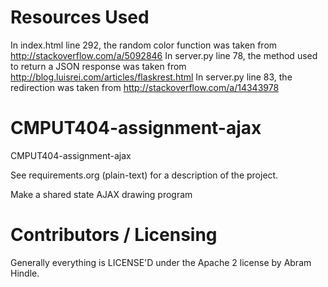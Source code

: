 Resources Used
==============
In index.html line 292, the random color function was taken from http://stackoverflow.com/a/5092846
In server.py line 78, the method used to return a JSON response was taken from http://blog.luisrei.com/articles/flaskrest.html
In server.py line 83, the redirection was taken from http://stackoverflow.com/a/14343978

CMPUT404-assignment-ajax
==============================

CMPUT404-assignment-ajax

See requirements.org (plain-text) for a description of the project.

Make a shared state AJAX drawing program

Contributors / Licensing
========================

Generally everything is LICENSE'D under the Apache 2 license by Abram Hindle.


